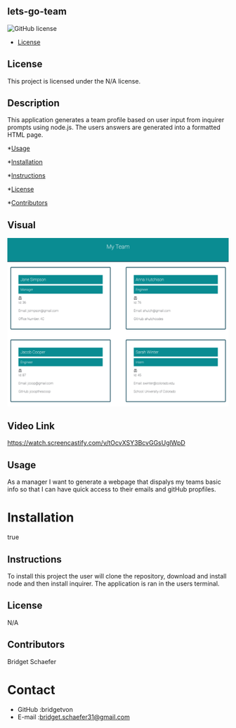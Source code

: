 ## lets-go-team
![GitHub license](https://img.shields.io/badge/license-N/A-blue.svg)

* [License](#license)

## License
This project is licensed under the N/A license.
## Description 
This application generates a team profile based on user input from inquirer prompts using node.js. The users answers are generated into a formatted HTML page. 
      
*[Usage](#usage)

*[Installation](#installation)

*[Instructions](#instructions)

*[License](#license)

*[Contributors](#contributors)

## Visual
<img src="./assets/images/letsgoteam.png"/>

## Video Link
https://watch.screencastify.com/v/tOcvXSY3BcvGGsUglWpD

## Usage 
As a manager I want to generate a webpage that dispalys my teams basic info so that I can have quick access to their emails and gitHub propfiles. 
# Installation
true
## Instructions
To install this project the user will clone the repository, download and install node and then install inquirer. The application is ran in the users terminal.
## License
N/A
## Contributors 
Bridget Schaefer 

# Contact
* GitHub :bridgetvon
* E-mail :bridget.schaefer31@gmail.com
